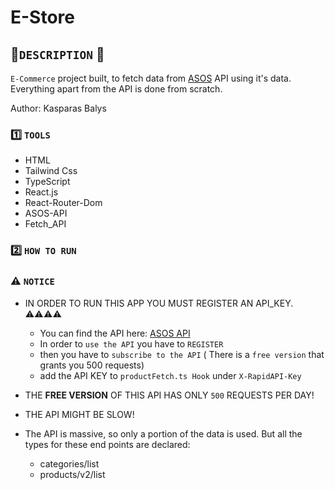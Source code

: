 # E-Store

 ## :blue_book:`DESCRIPTION` :blue_book: 
 
  `E-Commerce` project built, to fetch data from  [ASOS](https://www.asos.com/men/) API using it's data.
  Everything apart from the API is done from scratch.
  
  Author: Kasparas Balys

### :one: `TOOLS`
- HTML
- Tailwind Css
- TypeScript
- React.js
- React-Router-Dom
- ASOS-API
- Fetch_API
 
### :two: `HOW TO RUN`
### ⚠️ `NOTICE`
- IN ORDER TO RUN THIS APP YOU MUST REGISTER AN API_KEY. ⚠️⚠️⚠️⚠️
  - You can find the API here:  [ASOS API](https://rapidapi.com/search/Asos) 
   - In order to `use the API` you have to `REGISTER`
   - then you have to `subscribe to the API` ( There is a `free version` that grants you 500 requests)
   - add the API KEY to `productFetch.ts Hook` under `X-RapidAPI-Key`
   
- THE **FREE VERSION** OF THIS API HAS ONLY `500` REQUESTS PER DAY!
- THE API MIGHT BE SLOW!
- The API is massive, so only a portion of the data is used. But all the types for these end points are declared: 
  - categories/list
  - products/v2/list



